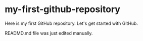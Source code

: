 # my-first-github-repository
Here is my first GitHub repository. Let's get started with GitHub.

READMD.md file was just edited manually.

